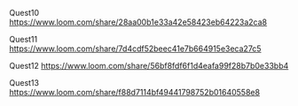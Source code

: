 Quest10 https://www.loom.com/share/28aa00b1e33a42e58423eb64223a2ca8

Quest11 https://www.loom.com/share/7d4cdf52beec41e7b664915e3eca27c5

Quest12 https://www.loom.com/share/56bf8fdf6f1d4eafa99f28b7b0e33bb4

Quest13 https://www.loom.com/share/f88d7114bf49441798752b01640558e8
